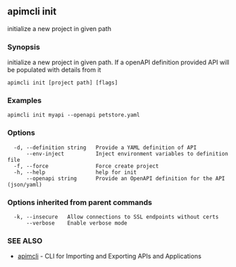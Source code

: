 ## apimcli init

initialize a new project in given path

### Synopsis


initialize a new project in given path. If a openAPI definition provided API will be populated with details from it

```
apimcli init [project path] [flags]
```

### Examples

```
apimcli init myapi --openapi petstore.yaml
```

### Options

```
  -d, --definition string   Provide a YAML definition of API
      --env-inject          Inject environment variables to definition file
  -f, --force               Force create project
  -h, --help                help for init
      --openapi string      Provide an OpenAPI definition for the API (json/yaml)
```

### Options inherited from parent commands

```
  -k, --insecure   Allow connections to SSL endpoints without certs
      --verbose    Enable verbose mode
```

### SEE ALSO
* [apimcli](apimcli.md)	 - CLI for Importing and Exporting APIs and Applications

